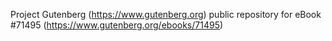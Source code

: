 Project Gutenberg (https://www.gutenberg.org) public repository
for eBook #71495 (https://www.gutenberg.org/ebooks/71495)
